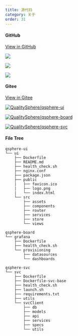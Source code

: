 ```yaml
---
title: 源代码
category: 关于
order: 31
---
```


#### GitHub

[View in GitHub](https://github.com/QualitySphere)

[![](https://www.shields.io/github/stars/qualitysphere/qsphere-ui?label=qsphere-ui&style=for-the-badge&logo=github)](https://github.com/qualitysphere/qsphere-ui)

[![](https://www.shields.io/github/stars/qualitysphere/qsphere-board?label=qsphere-board&style=for-the-badge&logo=github)](https://github.com/qualitysphere/qsphere-board)

[![](https://www.shields.io/github/stars/qualitysphere/qsphere-svc?label=qsphere-svc&style=for-the-badge&logo=github)](https://github.com/qualitysphere/qsphere-svc)

#### Gitee

[View in Gitee](https://gitee.com/QualitySphere)

[![QualitySphere/qsphere-ui](https://gitee.com/QualitySphere/qsphere-ui/widgets/widget_card.svg?colors=4183c4,ffffff,ffffff,e3e9ed,666666,9b9b9b)](https://gitee.com/QualitySphere/qsphere-ui)

[![QualitySphere/qsphere-board](https://gitee.com/QualitySphere/qsphere-board/widgets/widget_card.svg?colors=4183c4,ffffff,ffffff,e3e9ed,666666,9b9b9b)](https://gitee.com/QualitySphere/qsphere-board)

[![QualitySphere/qsphere-svc](https://gitee.com/QualitySphere/qsphere-svc/widgets/widget_card.svg?colors=4183c4,ffffff,ffffff,e3e9ed,666666,9b9b9b)](https://gitee.com/QualitySphere/qsphere-svc)

#### File Tree

```text
qsphere-ui
└── ui
    ├── Dockerfile
    ├── README.md
    ├── health_check.sh
    ├── nginx.conf
    ├── package.json
    ├── public
    |   ├── favicon.ico
    |   ├── logo.png
    |   └── index.html
    └── src
        ├── assets
        ├── components
        ├── router
        ├── services
        ├── store
        └── views
```

```text
qsphere-board
└── grafana
    ├── Dockerfile
    ├── health_check.sh
    └── provisioning
        ├── datasources
        └── dashboards
```

```text
qsphere-svc
└── svc
    ├── Dockerfile
    ├── Dockerfile-svc-base
    ├── health_check.sh
    ├── launch.sh
    ├── requirements.txt
    ├── utils
    └── svcClient
        ├── db
        ├── models
        ├── api
        ├── services
        ├── specs
        └── utils
```
